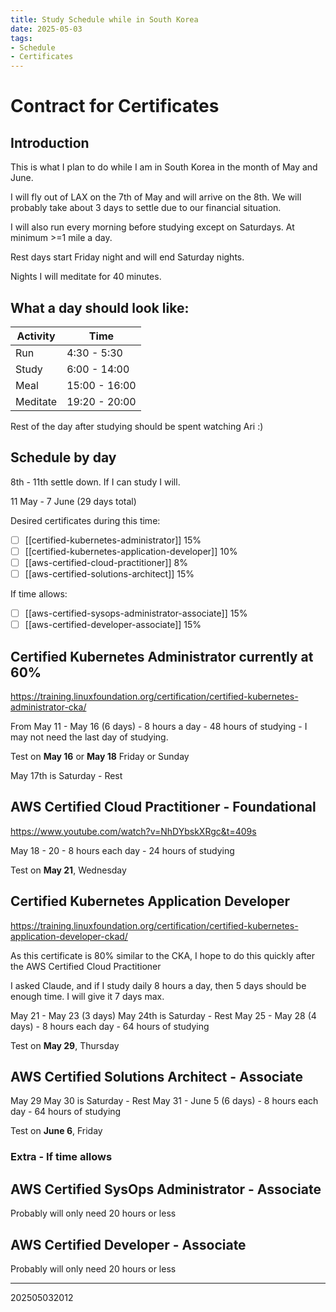 ```yaml
---
title: Study Schedule while in South Korea
date: 2025-05-03
tags:
- Schedule
- Certificates
---
```


# Contract for Certificates

## Introduction

This is what I plan to do while I am in South Korea in the month of May and
June.

I will fly out of LAX on the 7th of May and will arrive on the 8th. We will
probably take about 3 days to settle due to our financial situation.

I will also run every morning before studying except on Saturdays.
At minimum >=1 mile a day.

Rest days start Friday night and will end Saturday nights.

Nights I will meditate for 40 minutes.

## What a day should look like:

| Activity | Time |
| -------------- | --------------- |
| Run | 4:30 - 5:30 |
| Study | 6:00 - 14:00 |
| Meal | 15:00 - 16:00 |
| Meditate | 19:20 - 20:00 |

Rest of the day after studying should be spent watching Ari :)

## Schedule by day

8th - 11th settle down. If I can study I will.

11 May - 7 June (29 days total)

Desired certificates during this time:
- [ ] [[certified-kubernetes-administrator]] 15%
- [ ] [[certified-kubernetes-application-developer]] 10%
- [ ] [[aws-certified-cloud-practitioner]] 8%
- [ ] [[aws-certified-solutions-architect]] 15%

If time allows:
- [ ] [[aws-certified-sysops-administrator-associate]] 15%
- [ ] [[aws-certified-developer-associate]] 15%

## Certified Kubernetes Administrator currently at 60%

<https://training.linuxfoundation.org/certification/certified-kubernetes-administrator-cka/>

From May 11 - May 16 (6 days)
    - 8 hours a day - 48 hours of studying
    - I may not need the last day of studying.

Test on **May 16** or **May 18** Friday or Sunday

May 17th is Saturday - Rest

## AWS Certified Cloud Practitioner - Foundational

<https://www.youtube.com/watch?v=NhDYbskXRgc&t=409s>

May 18 - 20
    - 8 hours each day - 24 hours of studying

Test on **May 21**, Wednesday

## Certified Kubernetes Application Developer

<https://training.linuxfoundation.org/certification/certified-kubernetes-application-developer-ckad/>

As this certificate is 80% similar to the CKA, I hope to do this quickly after
the AWS Certified Cloud Practitioner

I asked Claude, and if I study daily 8 hours a day, then 5 days should be
enough time. I will give it 7 days max.

May 21 - May 23 (3 days)
May 24th is Saturday - Rest
May 25 - May 28 (4 days)
    - 8 hours each day - 64 hours of studying

Test on **May 29**, Thursday

## AWS Certified Solutions Architect - Associate

May 29
May 30 is Saturday - Rest
May 31 - June 5 (6 days)
    - 8 hours each day - 64 hours of studying

Test on **June 6**, Friday

### Extra - If time allows

## AWS Certified SysOps Administrator - Associate

Probably will only need 20 hours or less


## AWS Certified Developer - Associate

Probably will only need 20 hours or less




---


202505032012

